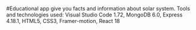 #Educational app give you facts and information about solar system.
Tools and technologies used: Visual Studio Code 1.72, MongoDB 6.0, Express 4.18.1, HTML5, CSS3, Framer-motion, React 18
